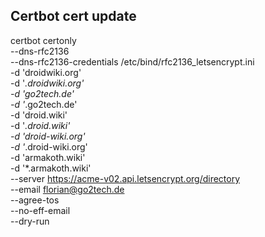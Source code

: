 ## Certbot cert update

certbot certonly \
	--dns-rfc2136 \
	--dns-rfc2136-credentials /etc/bind/rfc2136_letsencrypt.ini \
	-d 'droidwiki.org' \
	-d '*.droidwiki.org' \
	-d 'go2tech.de' \
	-d '*.go2tech.de' \
	-d 'droid.wiki' \
	-d '*.droid.wiki' \
	-d 'droid-wiki.org' \
	-d '*.droid-wiki.org' \
	-d 'armakoth.wiki' \
	-d '*.armakoth.wiki' \
	--server https://acme-v02.api.letsencrypt.org/directory \
	--email florian@go2tech.de \
	--agree-tos \
	--no-eff-email \
	--dry-run
